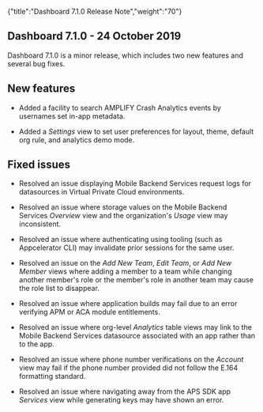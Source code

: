 {"title":"Dashboard 7.1.0 Release Note","weight":"70"}

## Dashboard 7.1.0 - 24 October 2019

Dashboard 7.1.0 is a minor release, which includes two new features and several bug fixes.

## New features

* Added a facility to search AMPLIFY Crash Analytics events by usernames set in-app metadata.

* Added a _Settings_ view to set user preferences for layout, theme, default org rule, and analytics demo mode.


## Fixed issues

* Resolved an issue displaying Mobile Backend Services request logs for datasources in Virtual Private Cloud environments.

* Resolved an issue where storage values on the Mobile Backend Services _Overview_ view and the organization's _Usage_ view may inconsistent.

* Resolved an issue where authenticating using tooling (such as Appcelerator CLI) may invalidate prior sessions for the same user.

* Resolved an issue on the _Add New Team_, _Edit Team_, or _Add New Member_ views where adding a member to a team while changing another member's role or the member's role in another team may cause the role list to disappear.

* Resolved an issue where application builds may fail due to an error verifying APM or ACA module entitlements.

* Resolved an issue where org-level _Analytics_ table views may link to the Mobile Backend Services datasource associated with an app rather than to the app.

* Resolved an issue where phone number verifications on the _Account_ view may fail if the phone number provided did not follow the E.164 formatting standard.

* Resolved an issue where navigating away from the APS SDK app _Services_ view while generating keys may have shown an error.
